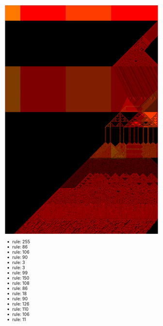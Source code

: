 ![photo](./output.png) 
 * rule: 255
* rule: 86
* rule: 106
* rule: 90
* rule: 3
* rule: 3
* rule: 99
* rule: 150
* rule: 108
* rule: 86
* rule: 18
* rule: 90
* rule: 126
* rule: 110
* rule: 106
* rule: 11
